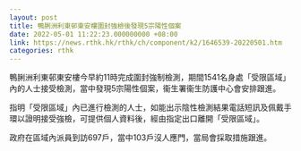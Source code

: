 ```yaml
---
layout: post
title: 鴨脷洲利東邨東安樓圍封強檢後發現5宗陽性個案
date: 2022-05-01 11:22:23.000000000 +08:00
link: https://news.rthk.hk/rthk/ch/component/k2/1646539-20220501.htm
categories: rthk
---
```


鴨脷洲利東邨東安樓今早約11時完成圍封強制檢測，期間1541名身處「受限區域」內的人士接受檢測，當中發現5宗陽性個案，衞生署衞生防護中心會安排跟進。

指明「受限區域」內已進行檢測的人士，如能出示陰性檢測結果電話短訊及佩戴手環以證明接受強檢，可提供個人資料後，經由指定出口離開「受限區域」。
 
政府在區域內派員到訪697戶，當中103戶沒人應門，當局會採取措施跟進。
